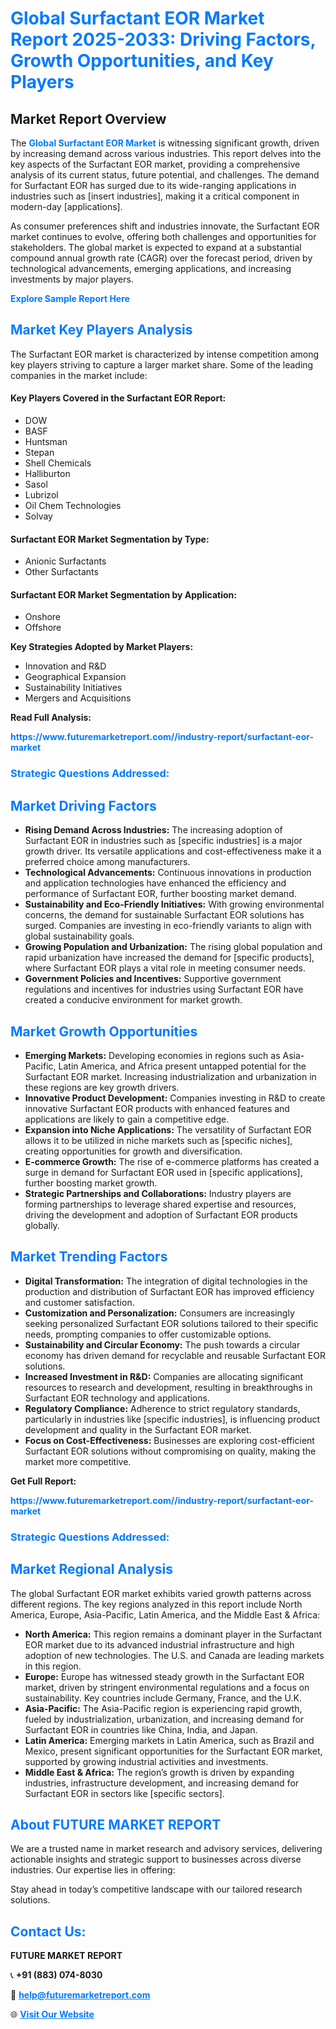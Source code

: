 <h1 style="color: #007BFF;">Global Surfactant EOR Market Report 2025-2033: Driving Factors, Growth Opportunities, and Key Players</h1>

<section id="overview">
<h2>Market Report Overview</h2>
<p>The <a href="https://www.futuremarketreport.com//industry-report/surfactant-eor-market" style="color: #007BFF; text-decoration: none;"><strong>Global Surfactant EOR Market</strong></a> is witnessing significant growth, driven by increasing demand across various industries. This report delves into the key aspects of the Surfactant EOR market, providing a comprehensive analysis of its current status, future potential, and challenges. The demand for Surfactant EOR has surged due to its wide-ranging applications in industries such as [insert industries], making it a critical component in modern-day [applications].</p>
<p>As consumer preferences shift and industries innovate, the Surfactant EOR market continues to evolve, offering both challenges and opportunities for stakeholders. The global market is expected to expand at a substantial compound annual growth rate (CAGR) over the forecast period, driven by technological advancements, emerging applications, and increasing investments by major players.</p>
</section>

<section id="overview">
<p><a href="https://www.futuremarketreport.com//request-sample/reportId=88662" style="color: #007BFF; text-decoration: none;"><strong>Explore Sample Report Here</strong></a></p>
</section>

<section id="key-players">
<h2 style="color: #007BFF;">Market Key Players Analysis</h2>
<p>The Surfactant EOR market is characterized by intense competition among key players striving to capture a larger market share. Some of the leading companies in the market include:</p>
<h4>Key Players Covered in the Surfactant EOR Report:</h4>
<ul><li>DOW</li><li>BASF</li><li>Huntsman</li><li>Stepan</li><li>Shell Chemicals</li><li>Halliburton</li><li>Sasol</li><li>Lubrizol</li><li>Oil Chem Technologies</li><li>Solvay</li></ul>
<h4>Surfactant EOR Market Segmentation by Type:</h4>
<ul><li>Anionic Surfactants</li><li>Other Surfactants</li></ul>

<h4>Surfactant EOR Market Segmentation by Application:</h4>
<ul><li>Onshore</li><li>Offshore</li></ul>
<p><strong>Key Strategies Adopted by Market Players:</strong></p>
<ul>
<li>Innovation and R&D</li>
<li>Geographical Expansion</li>
<li>Sustainability Initiatives</li>
<li>Mergers and Acquisitions</li>
</ul>
</section>

<section>
<p><strong>Read Full Analysis: </strong></p><a href="https://www.futuremarketreport.com//industry-report/surfactant-eor-market" style="color: #007BFF; text-decoration: none;"><strong>https://www.futuremarketreport.com//industry-report/surfactant-eor-market</strong></a>
<h3 style="color: #007BFF;">Strategic Questions Addressed:</h3>
</section>

<section id="driving-factors">
<h2 style="color: #007BFF;">Market Driving Factors</h2>
<ul>
<li><strong>Rising Demand Across Industries:</strong> The increasing adoption of Surfactant EOR in industries such as [specific industries] is a major growth driver. Its versatile applications and cost-effectiveness make it a preferred choice among manufacturers.</li>
<li><strong>Technological Advancements:</strong> Continuous innovations in production and application technologies have enhanced the efficiency and performance of Surfactant EOR, further boosting market demand.</li>
<li><strong>Sustainability and Eco-Friendly Initiatives:</strong> With growing environmental concerns, the demand for sustainable Surfactant EOR solutions has surged. Companies are investing in eco-friendly variants to align with global sustainability goals.</li>
<li><strong>Growing Population and Urbanization:</strong> The rising global population and rapid urbanization have increased the demand for [specific products], where Surfactant EOR plays a vital role in meeting consumer needs.</li>
<li><strong>Government Policies and Incentives:</strong> Supportive government regulations and incentives for industries using Surfactant EOR have created a conducive environment for market growth.</li>
</ul>
</section>

<section id="growth-opportunities">
<h2 style="color: #007BFF;">Market Growth Opportunities</h2>
<ul>
<li><strong>Emerging Markets:</strong> Developing economies in regions such as Asia-Pacific, Latin America, and Africa present untapped potential for the Surfactant EOR market. Increasing industrialization and urbanization in these regions are key growth drivers.</li>
<li><strong>Innovative Product Development:</strong> Companies investing in R&D to create innovative Surfactant EOR products with enhanced features and applications are likely to gain a competitive edge.</li>
<li><strong>Expansion into Niche Applications:</strong> The versatility of Surfactant EOR allows it to be utilized in niche markets such as [specific niches], creating opportunities for growth and diversification.</li>
<li><strong>E-commerce Growth:</strong> The rise of e-commerce platforms has created a surge in demand for Surfactant EOR used in [specific applications], further boosting market growth.</li>
<li><strong>Strategic Partnerships and Collaborations:</strong> Industry players are forming partnerships to leverage shared expertise and resources, driving the development and adoption of Surfactant EOR products globally.</li>
</ul>
</section>

<section id="trending-factors">
<h2 style="color: #007BFF;">Market Trending Factors</h2>
<ul>
<li><strong>Digital Transformation:</strong> The integration of digital technologies in the production and distribution of Surfactant EOR has improved efficiency and customer satisfaction.</li>
<li><strong>Customization and Personalization:</strong> Consumers are increasingly seeking personalized Surfactant EOR solutions tailored to their specific needs, prompting companies to offer customizable options.</li>
<li><strong>Sustainability and Circular Economy:</strong> The push towards a circular economy has driven demand for recyclable and reusable Surfactant EOR solutions.</li>
<li><strong>Increased Investment in R&D:</strong> Companies are allocating significant resources to research and development, resulting in breakthroughs in Surfactant EOR technology and applications.</li>
<li><strong>Regulatory Compliance:</strong> Adherence to strict regulatory standards, particularly in industries like [specific industries], is influencing product development and quality in the Surfactant EOR market.</li>
<li><strong>Focus on Cost-Effectiveness:</strong> Businesses are exploring cost-efficient Surfactant EOR solutions without compromising on quality, making the market more competitive.</li>
</ul>
</section>

<section>
<p><strong>Get Full Report: </strong></p><a href="https://www.futuremarketreport.com//industry-report/surfactant-eor-market" style="color: #007BFF; text-decoration: none;"><strong>https://www.futuremarketreport.com//industry-report/surfactant-eor-market</strong></a>
<h3 style="color: #007BFF;">Strategic Questions Addressed:</h3>
</section>


<section id="regional-analysis">
<h2 style="color: #007BFF;">Market Regional Analysis</h2>
<p>The global Surfactant EOR market exhibits varied growth patterns across different regions. The key regions analyzed in this report include North America, Europe, Asia-Pacific, Latin America, and the Middle East & Africa:</p>
<ul>
<li><strong>North America:</strong> This region remains a dominant player in the Surfactant EOR market due to its advanced industrial infrastructure and high adoption of new technologies. The U.S. and Canada are leading markets in this region.</li>
<li><strong>Europe:</strong> Europe has witnessed steady growth in the Surfactant EOR market, driven by stringent environmental regulations and a focus on sustainability. Key countries include Germany, France, and the U.K.</li>
<li><strong>Asia-Pacific:</strong> The Asia-Pacific region is experiencing rapid growth, fueled by industrialization, urbanization, and increasing demand for Surfactant EOR in countries like China, India, and Japan.</li>
<li><strong>Latin America:</strong> Emerging markets in Latin America, such as Brazil and Mexico, present significant opportunities for the Surfactant EOR market, supported by growing industrial activities and investments.</li>
<li><strong>Middle East & Africa:</strong> The region’s growth is driven by expanding industries, infrastructure development, and increasing demand for Surfactant EOR in sectors like [specific sectors].</li>
</ul>
</section>

<footer>
<h2 style="color: #007BFF;">About FUTURE MARKET REPORT</h2>
<p>We are a trusted name in market research and advisory services, delivering actionable insights and strategic support to businesses across diverse industries. Our expertise lies in offering:</p>

<p>Stay ahead in today’s competitive landscape with our tailored research solutions.</p>

<h2 style="color: #007BFF;">Contact Us:</h2>
<p><strong>FUTURE MARKET REPORT</strong></p>
<p>📞 <strong>+91 (883) 074-8030</strong></p>
<p>📧 <strong><a href="mailto:help@futuremarketreport.com" style="color: #007BFF;">help@futuremarketreport.com</a></strong></p>
<p>🌐 <strong><a href="https://www.futuremarketreport.com/" style="color: #007BFF;">Visit Our Website</a></strong></p>
</footer>